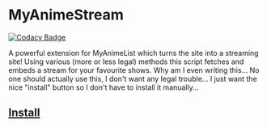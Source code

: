 # MyAnimeStream

[![Codacy Badge](https://api.codacy.com/project/badge/Grade/29aa48ead2a143c0b3141614812e3357)](https://app.codacy.com/app/siku2/MyAnimeStream?utm_source=github.com&utm_medium=referral&utm_content=siku2/MyAnimeStream&utm_campaign=badger)

A powerful extension for MyAnimeList which turns the site into a streaming site! Using various (more or less legal) methods this script fetches and embeds a stream for your favourite shows. Why am I even writing this... No one should actually use this, I don't want any legal trouble... I just want the nice "install" button so I don't have to install it manually...


## [Install](https://github.com/siku2/MyAnimeStream/raw/master/Deities/dist/myanimestream.user.js)
